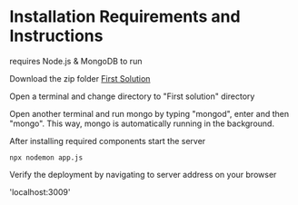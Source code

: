 # Installation Requirements and Instructions

requires Node.js & MongoDB to run

Download the zip folder [First Solution](https://github.com/ENSE374-F23/group5_proj/blob/main/Solutions/First%20Solution.zip)

Open a terminal and change directory to "First solution" directory

Open another terminal and run mongo by typing "mongod", enter and then "mongo". This way, mongo is automatically running in the background.

After installing required components start the server

`npx nodemon app.js`

Verify the deployment by navigating to server address on your browser

'localhost:3009'
